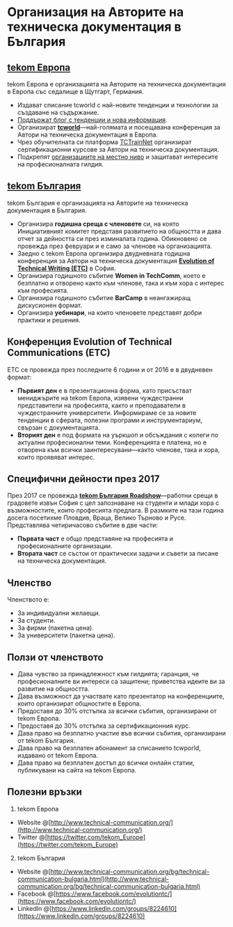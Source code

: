 # Организация на Авторите на техническа документация в България

## [tekom Европа](http://www.technical-communication.org/)

tekom Европа е организацията на Авторите на техническа документация в Европа със седалище в Щутгарт, Германия.

* Издават списание tcworld с най-новите тенденции и технологии за създаване на съдържание.
* [Поддържат блог с тенденции и нова информация](http://intelligent-information.blog/en/). 
* Организират [**tcworld**](http://conferences.tekom.de/tcworld17/tcworld17/)&mdash;най-голямата и посещавана конференция за Автори на техническа документация в Европа.
* Чрез обучителната си платформа [TCTrainNet](http://www.technical-writing-training-and-certification.com/) организират сертификационни курсове за Автори на техническа документация.
* Подкрепят [организациите на местно ниво](http://www.technical-communication.org/country-organizations.html) и защитават интересите на професионалната гилдия.

## [tekom България](http://www.technical-communication.org/bg/technical-communication-bulgaria.html)

tekom България е организацията на Авторите на техническа документация в България.

* Организира **годишна среща с членовете** си, на която Инициативният комитет представя развитието на общността и дава отчет за дейността си през изминалата година. Обикновено се провежда през февруари и е само за членове на организацията.
* Заедно с tekom Европа организира двудневната годишна конференция за Автори на техническа документация [**Evolution of Technical Writing (ETC)**](http://evolution-of-tc.com/) в София.
* Организира годишното събитие **Women in TechComm**, което е безплатно и отворено както към членове, така и към хора с интерес към професията.
* Организира годишното събитие **BarCamp** в неангажиращ дискусионен формат.
*	Организира **уебинари**, на които членовете представят добри практики и решения.

## Конференция Evolution of Technical Communications (ETC)

ETC се провежда през последните 6 години и от 2016 е в двудневен формат:
* **Първият ден** е в презентационна форма, като присъстват мениджърите на tekom Европа, изявени чуждестранни представители на професията, както и преподаватели в чуждестранните университети. Информираме се за новите тенденции в сферата, полезни програми и инструментариум, свързан с документацията.
* **Вторият ден** е под формата на уъркшоп и обсъждания с колеги по актуални професионални теми. Конференцията е платена, но е отворена към всички заинтересувани&mdash;както членове, така и хора, които проявяват интерес.

## Специфични дейности през 2017

През 2017 се провежда [**tekom България Roadshow**](http://www.technical-communication.org/bg/events-and-activities/past-events.html)&mdash;работни срещи в градовете извън София с цел запознаване на студенти и млади хора с възможностите, които професията предлага. В размките на тази година досега посетихме Пловдив, Враца, Велико Търново и Русе. Представлява четиричасово събитие в две части:
* **Първата част** е общо представяне на професията и професионалните организации.
* **Втората част** се състои от практически задачи и съвети за писане на техническа документация.  

## Членство

Членството е:   
* За индивидуални желаещи.
* За студенти.
* За фирми (пакетна цена).
* За университети (пакетна цена).

## Ползи от членството

* Дава чувство за принадлежност към гилдията; гаранция, че професионалните ви интереси са защитени; приветства идеите ви за развитие на общността.  
* Дава възможност да участвате като презентатор на конференциите, които организират общностите в Европа.  
* Предоставя до 30% отстъпка за всички събития, организирани от tekom Европа.
* Предоставя до 30% отстъпка за сертификационния курс.
* Дава право на безплатно участие във всички събития, организирани от tekom България.
* Дава право на безплатен абонамент за списанието tcwporld, издавано от tekom Европа.
* Дава право на безплатен достъп до всички онлайн статии, публикувани на сайта на tekom Европа.

## Полезни връзки

1. tekom Европа   
  * Website @[http://www.technical-communication.org/](http://www.technical-communication.org/)        
  * Twitter @[https://twitter.com/tekom_Europe](https://twitter.com/tekom_Europe)    
2. tekom България
  * Website @[http://www.technical-communication.org/bg/technical-communication-bulgaria.html](http://www.technical-communication.org/bg/technical-communication-bulgaria.html)  
  * Facebook @[https://www.facebook.com/evolutiontc/](https://www.facebook.com/evolutiontc/)  
  * LinkedIn @[https://www.linkedin.com/groups/8224610](https://www.linkedin.com/groups/8224610)     
